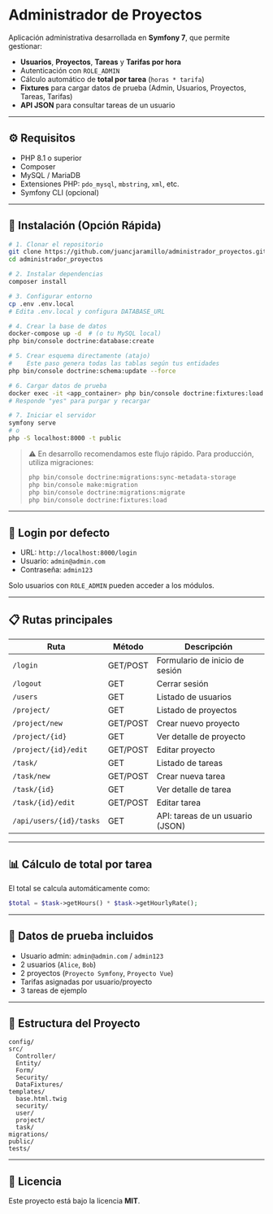 # Administrador de Proyectos

Aplicación administrativa desarrollada en **Symfony 7**, que permite gestionar:

* **Usuarios**, **Proyectos**, **Tareas** y **Tarifas por hora**
* Autenticación con `ROLE_ADMIN`
* Cálculo automático de **total por tarea** (`horas * tarifa`)
* **Fixtures** para cargar datos de prueba (Admin, Usuarios, Proyectos, Tareas, Tarifas)
* **API JSON** para consultar tareas de un usuario

---

## ⚙️ Requisitos

* PHP 8.1 o superior
* Composer
* MySQL / MariaDB
* Extensiones PHP: `pdo_mysql`, `mbstring`, `xml`, etc.
* Symfony CLI (opcional)

---

## 🚀 Instalación (Opción Rápida)

```bash
# 1. Clonar el repositorio
git clone https://github.com/juancjaramillo/administrador_proyectos.git
cd administrador_proyectos

# 2. Instalar dependencias
composer install

# 3. Configurar entorno
cp .env .env.local
# Edita .env.local y configura DATABASE_URL

# 4. Crear la base de datos
docker-compose up -d  # (o tu MySQL local)
php bin/console doctrine:database:create

# 5. Crear esquema directamente (atajo)  
#    Este paso genera todas las tablas según tus entidades
php bin/console doctrine:schema:update --force

# 6. Cargar datos de prueba
docker exec -it <app_container> php bin/console doctrine:fixtures:load
# Responde "yes" para purgar y recargar

# 7. Iniciar el servidor
symfony serve
# o
php -S localhost:8000 -t public
```

> ⚠️ En desarrollo recomendamos este flujo rápido. Para producción, utiliza migraciones:
>
> ```bash
> php bin/console doctrine:migrations:sync-metadata-storage
> php bin/console make:migration
> php bin/console doctrine:migrations:migrate
> php bin/console doctrine:fixtures:load
> ```

---

## 🔐 Login por defecto

* URL: `http://localhost:8000/login`
* Usuario: `admin@admin.com`
* Contraseña: `admin123`

Solo usuarios con `ROLE_ADMIN` pueden acceder a los módulos.

---

## 📋 Rutas principales

| Ruta                    | Método   | Descripción                      |
| ----------------------- | -------- | -------------------------------- |
| `/login`                | GET/POST | Formulario de inicio de sesión   |
| `/logout`               | GET      | Cerrar sesión                    |
| `/users`                | GET      | Listado de usuarios              |
| `/project/`             | GET      | Listado de proyectos             |
| `/project/new`          | GET/POST | Crear nuevo proyecto             |
| `/project/{id}`         | GET      | Ver detalle de proyecto          |
| `/project/{id}/edit`    | GET/POST | Editar proyecto                  |
| `/task/`                | GET      | Listado de tareas                |
| `/task/new`             | GET/POST | Crear nueva tarea                |
| `/task/{id}`            | GET      | Ver detalle de tarea             |
| `/task/{id}/edit`       | GET/POST | Editar tarea                     |
| `/api/users/{id}/tasks` | GET      | API: tareas de un usuario (JSON) |

---

## 📊 Cálculo de total por tarea

El total se calcula automáticamente como:

```php
$total = $task->getHours() * $task->getHourlyRate();
```

---

## 🧪 Datos de prueba incluidos

* Usuario admin: `admin@admin.com` / `admin123`
* 2 usuarios (`Alice`, `Bob`)
* 2 proyectos (`Proyecto Symfony`, `Proyecto Vue`)
* Tarifas asignadas por usuario/proyecto
* 3 tareas de ejemplo

---

## 📁 Estructura del Proyecto

```
config/
src/
  Controller/
  Entity/
  Form/
  Security/
  DataFixtures/
templates/
  base.html.twig
  security/
  user/
  project/
  task/
migrations/
public/
tests/
```

---

## 📄 Licencia

Este proyecto está bajo la licencia **MIT**.
